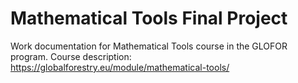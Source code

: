 # Mathematical Tools Final Project
 Work documentation for Mathematical Tools course in the GLOFOR program. Course description: https://globalforestry.eu/module/mathematical-tools/
